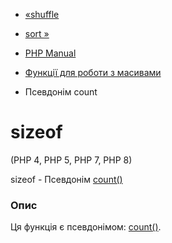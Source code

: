 - [«shuffle](function.shuffle.md)
- [sort »](function.sort.md)

- [PHP Manual](index.md)
- [Функції для роботи з масивами](ref.array.md)
- Псевдонім count

# sizeof

(PHP 4, PHP 5, PHP 7, PHP 8)

sizeof - Псевдонім [count()](function.count.md)

### Опис

Ця функція є псевдонімом: [count()](function.count.md).
